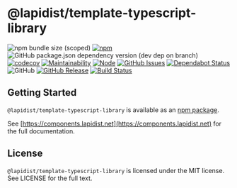 # @lapidist/template-typescript-library

![npm bundle size (scoped)](https://img.shields.io/bundlephobia/min/@lapidist/template-typescript-library)
[![npm](https://img.shields.io/npm/v/@lapidist/template-typescript-library)](https://www.npmjs.com/package/@lapidist/template-typescript-library)
![GitHub package.json dependency version (dev dep on branch)](https://img.shields.io/github/package-json/dependency-version/bylapidist/template-typescript-library/dev/typescript)
[![codecov](https://codecov.io/gh/bylapidist/template-typescript-library/branch/master/graph/badge.svg)](https://codecov.io/gh/bylapidist/template-typescript-library)
[![Maintainability](https://api.codeclimate.com/v1/badges/d28f67acb582d5705333/maintainability)](https://codeclimate.com/github/bylapidist/template-typescript-library/maintainability)
[![Node](https://img.shields.io/node/v/@lapidist/template-typescript-library)](https://www.npmjs.com/package/@lapidist/components)
[![GitHub Issues](https://img.shields.io/github/issues/bylapidist/template-typescript-library.svg?style=flat)](https://github.com/bylapidist/template-typescript-library/issues)
[![Dependabot Status](https://api.dependabot.com/badges/status?host=github&repo=bylapidist/template-typescript-library)](https://dependabot.com)
![GitHub](https://img.shields.io/github/license/bylapidist/template-typescript-library)
[![GitHub Release](https://img.shields.io/github/release/bylapidist/template-typescript-library.svg?style=flat)](https://github.com/bylapidist/template-typescript-library/releases)
[![Build Status](https://github.com/bylapidist/template-typescript-library/workflows/Release/badge.svg)](https://github.com/bylapidist/template-typescript-library/actions?query=workflow%3ARelease)

## Getting Started

`@lapidist/template-typescript-library` is available as an [npm package](https://www.npmjs.com/package/@lapidist/template-typescript-library).

See [https://components.lapidist.net](https://components.lapidist.net) for the full documentation.

## License
`@lapidist/template-typescript-library` is licensed under the MIT license. See LICENSE for the full text.

